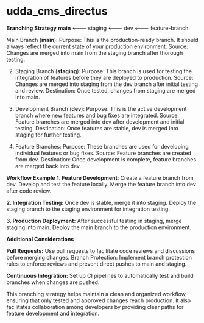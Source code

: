 # udda_cms_directus

**Branching Strategy**
**main** <--- staging <--- dev <--- feature-branch

Main Branch (**main**):
Purpose: This is the production-ready branch. It should always reflect the current state of your production environment.
Source: Changes are merged into main from the staging branch after thorough testing.

2. Staging Branch (**staging**):
Purpose: This branch is used for testing the integration of features before they are deployed to production.
Source: Changes are merged into staging from the dev branch after initial testing and review.
Destination: Once tested, changes from staging are merged into main.

4. Development Branch (**dev**):
Purpose: This is the active development branch where new features and bug fixes are integrated.
Source: Feature branches are merged into dev after development and initial testing.
Destination: Once features are stable, dev is merged into staging for further testing.

6. Feature Branches:
Purpose: These branches are used for developing individual features or bug fixes.
Source: Feature branches are created from dev.
Destination: Once development is complete, feature branches are merged back into dev.



**Workflow Example**
**1. Feature Development**:
Create a feature branch from dev.
Develop and test the feature locally.
Merge the feature branch into dev after code review.

**2. Integration Testing:**
Once dev is stable, merge it into staging.
Deploy the staging branch to the staging environment for integration testing.

**3. Production Deployment:**
After successful testing in staging, merge staging into main.
Deploy the main branch to the production environment.



**Additional Considerations**

**Pull Requests:** Use pull requests to facilitate code reviews and discussions before merging changes.
Branch Protection: Implement branch protection rules to enforce reviews and prevent direct pushes to main and staging.

**Continuous Integration:** Set up CI pipelines to automatically test and build branches when changes are pushed.

This branching strategy helps maintain a clean and organized workflow, ensuring that only tested and approved changes reach production. It also facilitates collaboration among developers by providing clear paths for feature development and integration.
